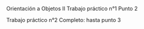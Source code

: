 Orientación a Objetos II
Trabajo práctico n°1
Punto 2

Trabajo práctico n°2
Completo: hasta punto 3

    